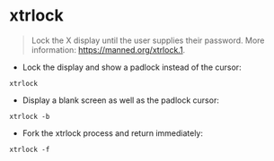 # xtrlock

> Lock the X display until the user supplies their password.
> More information: <https://manned.org/xtrlock.1>.

- Lock the display and show a padlock instead of the cursor:

`xtrlock`

- Display a blank screen as well as the padlock cursor:

`xtrlock -b`

- Fork the xtrlock process and return immediately:

`xtrlock -f`
